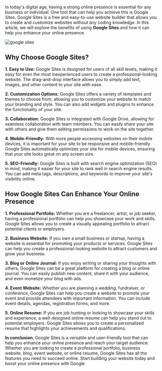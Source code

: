 In today's digital age, having a strong online presence is essential for any business or individual. One tool that can help you achieve this is Google Sites. Google Sites is a free and easy-to-use website builder that allows you to create and customize websites without any coding knowledge. In this article, we will explore the benefits of using **Google Sites** and how it can help you enhance your online presence.

![google sites](https://localo.com/assets/img/definitions/what-is-google-sites.webp)

Why Choose Google Sites?
------------------------

**1\. Easy to Use:** Google Sites is designed for users of all skill levels, making it easy for even the most inexperienced users to create a professional-looking website. The drag-and-drop interface allows you to simply add text, images, and other content to your site with ease.

**2\. Customization Options:** Google Sites offers a variety of templates and themes to choose from, allowing you to customize your website to match your branding and style. You can also add widgets and plugins to enhance the functionality of your site.

**3\. Collaboration:** Google Sites is integrated with Google Drive, allowing for seamless collaboration with team members. You can easily share your site with others and give them editing permissions to work on the site together.

**4\. Mobile-Friendly:** With more people accessing websites on their mobile devices, it is important for your site to be responsive and mobile-friendly. Google Sites automatically optimizes your site for mobile devices, ensuring that your site looks great on any screen size.

**5\. SEO-Friendly:** Google Sites is built with search engine optimization (SEO) in mind, making it easier for your site to rank well in search engine results. You can add meta tags, descriptions, and keywords to improve your site's visibility online.

How Google Sites Can Enhance Your Online Presence
-------------------------------------------------

**1\. Professional Portfolio:** Whether you are a freelancer, artist, or job seeker, having a professional portfolio can help you showcase your work and skills. Google Sites allows you to create a visually appealing portfolio to attract potential clients or employers.

**2\. Business Website:** If you own a small business or startup, having a website is essential for promoting your products or services. Google Sites can help you create a professional-looking website to attract customers and grow your business.

**3\. Blog or Online Journal:** If you enjoy writing or sharing your thoughts with others, Google Sites can be a great platform for creating a blog or online journal. You can easily publish new content, share it with your audience, and even monetize your blog with ads.

**4\. Event Website:** Whether you are planning a wedding, fundraiser, or conference, Google Sites can help you create a website to promote your event and provide attendees with important information. You can include event details, agendas, registration forms, and more.

**5\. Online Resume:** If you are job hunting or looking to showcase your skills and experience, a well-designed online resume can help you stand out to potential employers. Google Sites allows you to create a personalized resume that highlights your achievements and qualifications.

**In conclusion**, Google Sites is a versatile and user-friendly tool that can help you enhance your online presence and reach your target audience. Whether you are looking to create a professional portfolio, business website, blog, event website, or online resume, Google Sites has all the features you need to succeed online. Start building your website today and boost your online presence with Google
